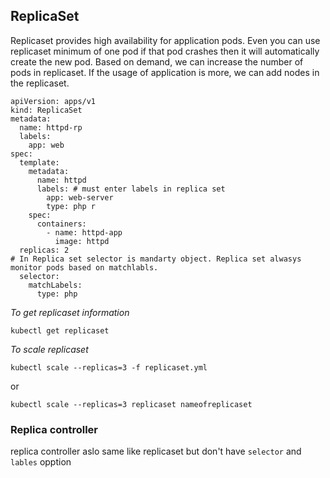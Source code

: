 ## ReplicaSet

Replicaset provides high availability for application pods. Even you can use replicaset minimum of one pod if that pod crashes then it will automatically create the new pod. Based on demand, we can increase the number of pods in replicaset. If the usage of application is more, we can add nodes in the replicaset.

````
apiVersion: apps/v1
kind: ReplicaSet
metadata:
  name: httpd-rp
  labels:
    app: web
spec:
  template:
    metadata:
      name: httpd
      labels: # must enter labels in replica set
        app: web-server
        type: php r 
    spec:
      containers:
        - name: httpd-app
          image: httpd
  replicas: 2
# In Replica set selector is mandarty object. Replica set alwasys monitor pods based on matchlabls.
  selector: 
    matchLabels:
      type: php

````

*To get replicaset information*

`kubectl get replicaset`

*To scale replicaset*

`kubectl scale --replicas=3 -f replicaset.yml`

or

`kubectl scale --replicas=3 replicaset nameofreplicaset`


### Replica controller
replica controller aslo same like replicaset but don't have `selector` and `lables` opption 

